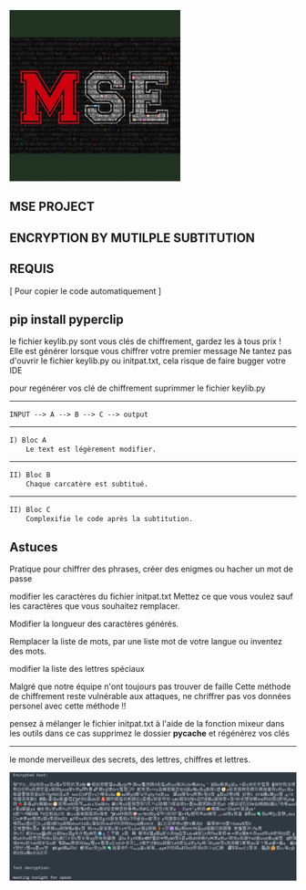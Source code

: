 ![logo file](logo.jpg)

MSE PROJECT
-------------------------------------

ENCRYPTION BY MUTILPLE SUBTITUTION
---------------------------------------

REQUIS
-------------------------------------
[ Pour copier le code automatiquement ]

pip install pyperclip
-------------------------------------

le fichier keylib.py sont vous clés de chiffrement, gardez les à tous prix !
Elle est générer lorsque vous chiffrer votre premier message
Ne tantez pas d'ouvrir le fichier keylib.py ou initpat.txt, cela risque de faire bugger votre IDE

pour regénérer vos clé de chiffrement suprimmer le fichier keylib.py

-------------------------------------

    INPUT --> A --> B --> C --> output
--------------------------------------------------------------------------
    I) Bloc A
        Le text est légèrement modifier.
--------------------------------------------------------------------------
    II) Bloc B
        Chaque carcatère est subtitué.
--------------------------------------------------------------------------
    II) Bloc C
        Complexifie le code après la subtitution.


Astuces
---------------------------
Pratique pour chiffrer des phrases, créer des enigmes ou
hacher un mot de passe

modifier les caractères du fichier initpat.txt
Mettez ce que vous voulez sauf les caractères
que vous souhaitez remplacer.

Modifier la longueur des caractères générés.

Remplacer la liste de mots, par une liste
mot de votre langue ou inventez des mots.

modifier la liste des lettres spéciaux

Malgré que notre équipe n'ont toujours pas trouver de faille
Cette méthode de chiffrement reste vulnérable
aux attaques, ne chriffrer pas vos données personel avec cette méthode !!

pensez à mélanger le fichier initpat.txt à l'aide de la fonction mixeur dans les outils dans ce cas supprimez le dossier __pycache__ et régénérez vos clés

-----------------------------------
le monde merveilleux des secrets, des lettres,
chiffres et lettres.


![demo file](demo/demo.jpg)


